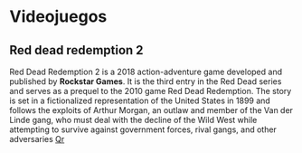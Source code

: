 # Videojuegos
## Red dead redemption 2
Red Dead Redemption 2 is a 2018 action-adventure game developed and published by **Rockstar Games**. It is the third entry in the Red Dead series and serves as a prequel to the 2010 game Red Dead Redemption. The story is set in a fictionalized representation of the United States in 1899 and follows the exploits of Arthur Morgan, an outlaw and member of the Van der Linde gang, who must deal with the decline of the Wild West while attempting to survive against government forces, rival gangs, and other adversaries
[Qr](https://github.com/kperegrin/Redes/blob/main/frame.png)

